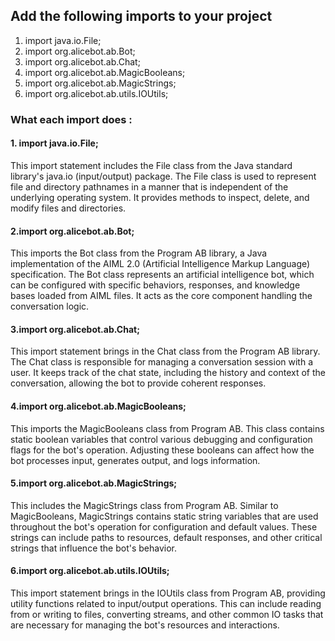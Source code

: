 ## Add the following imports to your project
 1. import java.io.File;
 2. import org.alicebot.ab.Bot;
 3. import org.alicebot.ab.Chat;
 4. import org.alicebot.ab.MagicBooleans;
 5. import org.alicebot.ab.MagicStrings;
 6. import org.alicebot.ab.utils.IOUtils;



### What each import does : 
#### 1. import java.io.File;
This import statement includes the File class from the Java standard library's java.io (input/output) package. The File class is used to represent file and directory pathnames in a manner that is independent of the underlying operating system. It provides methods to inspect, delete, and modify files and directories. 

#### 2.import org.alicebot.ab.Bot;
This imports the Bot class from the Program AB library, a Java implementation of the AIML 2.0 (Artificial Intelligence Markup Language) specification. The Bot class represents an artificial intelligence bot, which can be configured with specific behaviors, responses, and knowledge bases loaded from AIML files. It acts as the core component handling the conversation logic.

#### 3.import org.alicebot.ab.Chat;
This import statement brings in the Chat class from the Program AB library. The Chat class is responsible for managing a conversation session with a user. It keeps track of the chat state, including the history and context of the conversation, allowing the bot to provide coherent responses.

#### 4.import org.alicebot.ab.MagicBooleans;
This imports the MagicBooleans class from Program AB. This class contains static boolean variables that control various debugging and configuration flags for the bot's operation. Adjusting these booleans can affect how the bot processes input, generates output, and logs information.

#### 5.import org.alicebot.ab.MagicStrings;
This includes the MagicStrings class from Program AB. Similar to MagicBooleans, MagicStrings contains static string variables that are used throughout the bot's operation for configuration and default values. These strings can include paths to resources, default responses, and other critical strings that influence the bot's behavior.

#### 6.import org.alicebot.ab.utils.IOUtils;
This import statement brings in the IOUtils class from Program AB, providing utility functions related to input/output operations. This can include reading from or writing to files, converting streams, and other common IO tasks that are necessary for managing the bot's resources and interactions.

